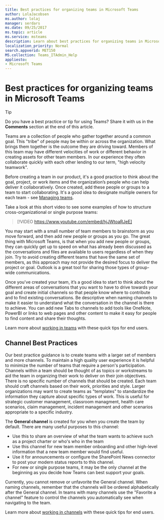 ```yaml
---
title: Best practices for organizing teams in Microsoft Teams
author: LolaJacobsen
ms.author: lolaj
manager: serdars
ms.date: 09/25/2017
ms.topic: article
ms.service: msteams
description: Learn about best practices for organizing teams in Microsoft Teams to meet your organization's needs.
localization_priority: Normal
search.appverid: MET150
MS.collection: Teams_ITAdmin_Help
appliesto: 
- Microsoft Teams
---
```


Best practices for organizing teams in Microsoft Teams
======================================================

> [!TIP]
> Do you have a best practice or tip for using Teams? Share it with us in the **Comments** section at the end of this article.

Teams are a collection of people who gather together around a common goal. This "tribe" of people may be within or across the organization.  What brings them together is the outcome they are driving toward. Members of this team may have different velocities of work or different behavior in creating assets for other team members.  In our experience they often collaborate quickly with each other lending to our term, "high velocity teamwork".  

Before creating a team in our product, it's a good practice to think about the goal, project, or work items and the organization’s people who can help deliver it collaboratively. Once created, add these people or groups to a team to start collaborating. It's a good idea to designate multiple owners for each team - see [Managing teams](https://support.office.com/article/Teams-and-Channels-df38ae23-8f85-46d3-b071-cb11b9de5499).

Take a look at this short video to see some examples of how to structure cross-organizational or single purpose teams:

> [!VIDEO https://www.youtube.com/embed/hjJWtoaRJeE]

You may start with a small number of team members to brainstorm as you move forward, and then add new people or groups as you go. The great thing with Microsoft Teams, is that when you add new people or groups, they can quickly get up to speed on what has already been discussed as the conversations and files are available to users regardless of when they join. Try to avoid creating different teams that have the same set of members, as this approach may not provide the desired focus to deliver the project or goal. Outlook is a great tool for sharing those types of group-wide communications.

Once you've created your team, it’s a good idea to start to think about the different areas of conversations that you want to have to drive towards your goal and create initial channels so that people know where to contribute and to find existing conversations. Be descriptive when naming channels to make it easier to understand what the conversation in the channel is there to achieve. You can add new Tabs to channels to add tools like OneNote, PowerBI or links to web pages and other content to make it easy for people to find content and share their thoughts.

Learn more about [working in teams](https://support.office.com/article/teams-and-channels-df38ae23-8f85-46d3-b071-cb11b9de5499#ID0EAABAAA=Work_in_teams) with these quick tips for end users. 

Channel Best Practices
----------------------

Our best practice guidance is to create teams with a larger set of members and more channels.  To maintain a high quality user experience it is helpful to minimize the number of teams that require a person's participation.  Channels within a team should be thought of as topics or workstreams to aid the team in organizing their work to deliver on their join objectives.  There is no specific number of channels that should be created.  Each team should craft channels based on their work, priorities and style.  Larger organizations may want to create teams as "templates" to standardize the information they capture about specific types of work.  This is useful for strategic customer management, classroom managment, health care scenarios, claim management, incident management and other scenarios appropriate to a specific industry.   

The **General channel** is created for you when you create the team by default. There are many useful purposes to this channel:

-  Use this to share an overview of what the team wants to achieve such as a project charter or who's who in the team 
-  Use this channel for new team member onboarding and other high-level information that a new team member would find useful. 
-  Use it for announcements or configure the SharePoint News connector to post your modern status reports to this channel.  
-  For new or single purpose teams, it may be the only channel at the beginning as you decide how Teams can best support your goals.

Currently, you cannot remove or unfavorite the General channel. When naming channels, remember that the channels will be ordered alphabetically after the General channel.  In teams with many channels use the "Favorite a channel" feature to control the channels you automatically see when navigating to the team. 

Learn more about [working in channels](https://support.office.com/article/teams-and-channels-df38ae23-8f85-46d3-b071-cb11b9de5499#ID0EAABAAA=Work_in_channels) with these quick tips for end users. 


